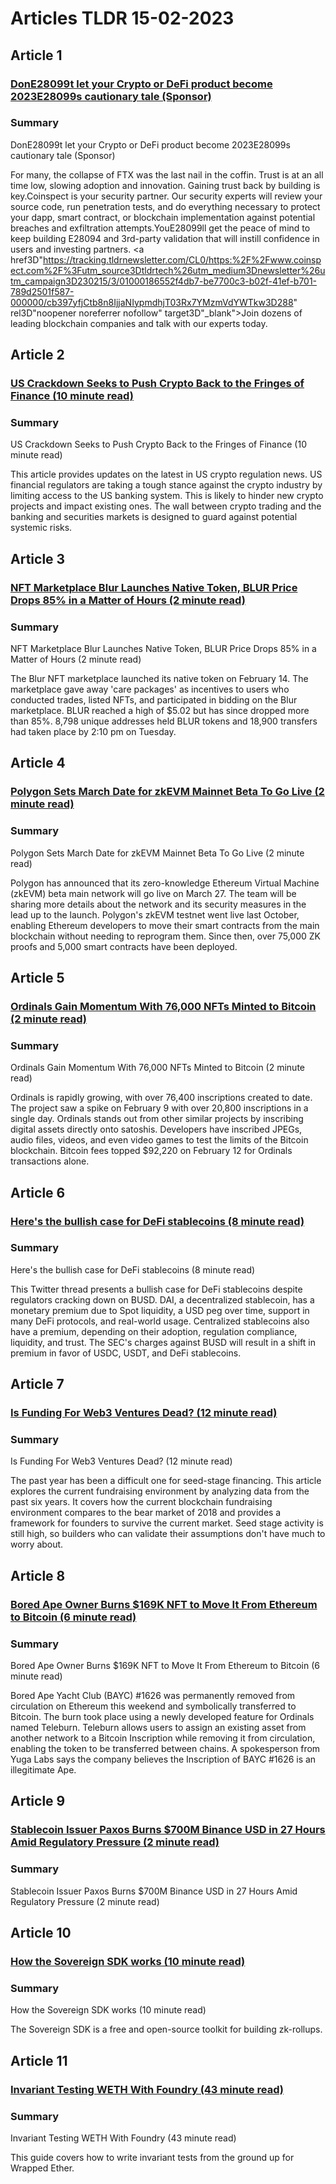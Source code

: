# Articles TLDR  15-02-2023

## Article 1
### [DonE28099t let your Crypto or DeFi product become 2023E28099s cautionary tale (Sponsor)](https://tldr.tech)
### Summary 
 DonE28099t let your Crypto or DeFi product become 2023E28099s cautionary tale (Sponsor)

For many, the collapse of FTX was the last nail in the coffin. Trust is at an all time low, slowing adoption and innovation. Gaining trust back by building is key.Coinspect is your security partner. Our security experts will review your source code, run penetration tests, and do everything necessary to protect your dapp, smart contract, or blockchain implementation against potential breaches and exfiltration attempts.YouE28099ll get the peace of mind to keep building E28094 and 3rd-party validation that will instill confidence in users and investing partners. <a href3D"https://tracking.tldrnewsletter.com/CL0/https:%2F%2Fwww.coinspect.com%2F%3Futm_source3Dtldrtech%26utm_medium3Dnewsletter%26utm_campaign3D230215/3/01000186552f4db7-be7700c3-b02f-41ef-b701-789d2501f587-000000/cb397yfjCtb8n8IjjaNIypmdhjT03Rx7YMzmVdYWTkw3D288" rel3D"noopener noreferrer nofollow" target3D"_blank">Join dozens of leading blockchain companies and talk with our experts today.

## Article 2
### [US Crackdown Seeks to Push Crypto Back to the Fringes of Finance (10 minute read)](https://tldr.tech)
### Summary 
 US Crackdown Seeks to Push Crypto Back to the Fringes of Finance (10 minute read)

This article provides updates on the latest in US crypto regulation news. US financial regulators are taking a tough stance against the crypto industry by limiting access to the US banking system. This is likely to hinder new crypto projects and impact existing ones. The wall between crypto trading and the banking and securities markets is designed to guard against potential systemic risks.

## Article 3
### [NFT Marketplace Blur Launches Native Token, BLUR Price Drops 85% in a Matter of Hours (2 minute read)](https://tldr.tech)
### Summary 
 NFT Marketplace Blur Launches Native Token, BLUR Price Drops 85% in a Matter of Hours (2 minute read)

The Blur NFT marketplace launched its native token on February 14. The marketplace gave away 'care packages' as incentives to users who conducted trades, listed NFTs, and participated in bidding on the Blur marketplace. BLUR reached a high of $5.02 but has since dropped more than 85%. 8,798 unique addresses held BLUR tokens and 18,900 transfers had taken place by 2:10 pm on Tuesday.

## Article 4
### [Polygon Sets March Date for zkEVM Mainnet Beta To Go Live (2 minute read)](https://tldr.tech)
### Summary 
 Polygon Sets March Date for zkEVM Mainnet Beta To Go Live (2 minute read)

Polygon has announced that its zero-knowledge Ethereum Virtual Machine (zkEVM) beta main network will go live on March 27. The team will be sharing more details about the network and its security measures in the lead up to the launch. Polygon's zkEVM testnet went live last October, enabling Ethereum developers to move their smart contracts from the main blockchain without needing to reprogram them. Since then, over 75,000 ZK proofs and 5,000 smart contracts have been deployed.

## Article 5
### [Ordinals Gain Momentum With 76,000 NFTs Minted to Bitcoin (2 minute read)](https://tldr.tech)
### Summary 
 Ordinals Gain Momentum With 76,000 NFTs Minted to Bitcoin (2 minute read)

Ordinals is rapidly growing, with over 76,400 inscriptions created to date. The project saw a spike on February 9 with over 20,800 inscriptions in a single day. Ordinals stands out from other similar projects by inscribing digital assets directly onto satoshis. Developers have inscribed JPEGs, audio files, videos, and even video games to test the limits of the Bitcoin blockchain. Bitcoin fees topped $92,220 on February 12 for Ordinals transactions alone.

## Article 6
### [Here's the bullish case for DeFi stablecoins (8 minute read)](https://tldr.tech)
### Summary 
 Here's the bullish case for DeFi stablecoins (8 minute read)

This Twitter thread presents a bullish case for DeFi stablecoins despite regulators cracking down on BUSD. DAI, a decentralized stablecoin, has a monetary premium due to Spot liquidity, a USD peg over time, support in many DeFi protocols, and real-world usage. Centralized stablecoins also have a premium, depending on their adoption, regulation compliance, liquidity, and trust. The SEC's charges against BUSD will result in a shift in premium in favor of USDC, USDT, and DeFi stablecoins.

## Article 7
### [Is Funding For Web3 Ventures Dead? (12 minute read)](https://tldr.tech)
### Summary 
 Is Funding For Web3 Ventures Dead? (12 minute read)</span>

The past year has been a difficult one for seed-stage financing. This article explores the current fundraising environment by analyzing data from the past six years. It covers how the current blockchain fundraising environment compares to the bear market of 2018 and provides a framework for founders to survive the current market. Seed stage activity is still high, so builders who can validate their assumptions don't have much to worry about.

## Article 8
### [Bored Ape Owner Burns $169K NFT to Move It From Ethereum to Bitcoin (6 minute read)](https://tldr.tech)
### Summary 
 Bored Ape Owner Burns $169K NFT to Move It From Ethereum to Bitcoin (6 minute read)

Bored Ape Yacht Club (BAYC) #1626 was permanently removed from circulation on Ethereum this weekend and symbolically transferred to Bitcoin. The burn took place using a newly developed feature for Ordinals named Teleburn. Teleburn allows users to assign an existing asset from another network to a Bitcoin Inscription while removing it from circulation, enabling the token to be transferred between chains. A spokesperson from Yuga Labs says the company believes the Inscription of BAYC #1626 is an illegitimate Ape.

## Article 9
### [Stablecoin Issuer Paxos Burns $700M Binance USD in 27 Hours Amid Regulatory Pressure (2 minute read)](https://tldr.tech)
### Summary 
 Stablecoin Issuer Paxos Burns $700M Binance USD in 27 Hours Amid Regulatory Pressure (2 minute read)

## Article 10
### [How the Sovereign SDK works (10 minute read)](https://tldr.tech)
### Summary 
 How the Sovereign SDK works (10 minute read)

The Sovereign SDK is a free and open-source toolkit for building zk-rollups.

## Article 11
### [Invariant Testing WETH With Foundry (43 minute read)](https://tldr.tech)
### Summary 
 Invariant Testing WETH With Foundry (43 minute read)

This guide covers how to write invariant tests from the ground up for Wrapped Ether.

